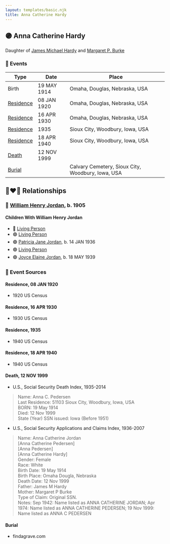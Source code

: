 ```yaml
---
layout: templates/basic.njk
title: Anna Catherine Hardy
---
```

## 🟣 Anna Catherine Hardy

Daughter of [James Michael Hardy](/people/1/11204316) and [Margaret P. Burke](/people/2/29782872)

### 📆 Events

Type | Date | Place
------ | ------ | ------
Birth | 19 MAY 1914 | Omaha, Douglas, Nebraska, USA
[Residence](#event-b7348197-dba1-47fc-a826-1c7f8592e801) | 08 JAN 1920 | Omaha, Douglas, Nebraska, USA
[Residence](#event-bca4dd3a-16c0-4ea3-a166-77207aad4862) | 16 APR 1930 | Omaha, Douglas, Nebraska, USA
[Residence](#event-48d53b7a-9733-4590-aea8-8ad59de62352) | 1935 | Sioux City, Woodbury, Iowa, USA
[Residence](#event-37fed0d6-f606-4f30-ada8-1905f8eebc88) | 18 APR 1940 | Sioux City, Woodbury, Iowa, USA
[Death](#event-78686189-7e55-4dc6-963b-ef07552d9f53) | 12 NOV 1999 |
[Burial](#event-3c5e7526-e044-447c-98b3-2e0f3e0c11f1) |  | Calvary Cemetery, Sioux City, Woodbury, Iowa, USA

## 👩‍❤️‍👨 Relationships

### 🔵 [William Henry Jordan](/people/3/32091032), b. 1905

#### Children With William Henry Jordan
* 🔵 [Living Person](/people/7/71455712)
* 🟣 [Living Person](/people/8/81156064)
* 🟣 [Patricia Jane Jordan](/people/8/8578400), b. 14 JAN 1936
* 🟣 [Living Person](/people/1/16458922)
* 🟣 [Joyce Elaine Jordan](/people/8/86240475), b. 18 MAY 1939
### 📰 Event Sources

#### <a id="event-b7348197-dba1-47fc-a826-1c7f8592e801"></a> Residence, 08 JAN 1920
* 1920 US Census

#### <a id="event-bca4dd3a-16c0-4ea3-a166-77207aad4862"></a> Residence, 16 APR 1930
* 1930 US Census

#### <a id="event-48d53b7a-9733-4590-aea8-8ad59de62352"></a> Residence, 1935
* 1940 US Census

#### <a id="event-37fed0d6-f606-4f30-ada8-1905f8eebc88"></a> Residence, 18 APR 1940
* 1940 US Census

#### <a id="event-78686189-7e55-4dc6-963b-ef07552d9f53"></a> Death, 12 NOV 1999
* U.S., Social Security Death Index, 1935-2014
>   
  > Name: Anna C. Pedersen  
  > Last Residence: 51103 Sioux City, Woodbury, Iowa, USA  
  > BORN: 19 May 1914  
  > Died: 12 Nov 1999  
  > State (Year) SSN issued: Iowa (Before 1951)
* U.S., Social Security Applications and Claims Index, 1936-2007
>   
  > Name: Anna Catherine Jordan  
  > [Anna Catherine Pedersen]  
  > [Anna Pedersen]  
  > [Anna Catherine Hardy]  
  > Gender: Female  
  > Race: White  
  > Birth Date: 19 May 1914  
  > Birth Place: Omaha Dougla, Nebraska  
  > Death Date: 12 Nov 1999  
  > Father: James M Hardy  
  > Mother: Margaret P Burke  
  > Type of Claim: Original SSN.  
  > Notes: Sep 1942:  Name listed as ANNA CATHERINE JORDAN; Apr 1974:  Name listed as ANNA CATHERINE PEDERSEN; 19 Nov 1999:  Name listed as ANNA C PEDERSEN

#### <a id="event-3c5e7526-e044-447c-98b3-2e0f3e0c11f1"></a> Burial
* findagrave.com
